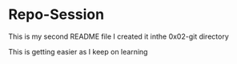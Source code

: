 # Repo-Session

This is my second README file
I created it inthe 0x02-git directory

This is getting easier as I keep on learning
